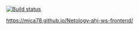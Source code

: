 [![Build status](https://ci.appveyor.com/api/projects/status/4lbul82403emo5e7/branch/main?svg=true)](https://ci.appveyor.com/project/Mica78/netology-ahj-ws-frontend/branch/main)

https://mica78.github.io/Netology-ahj-ws-frontend/

